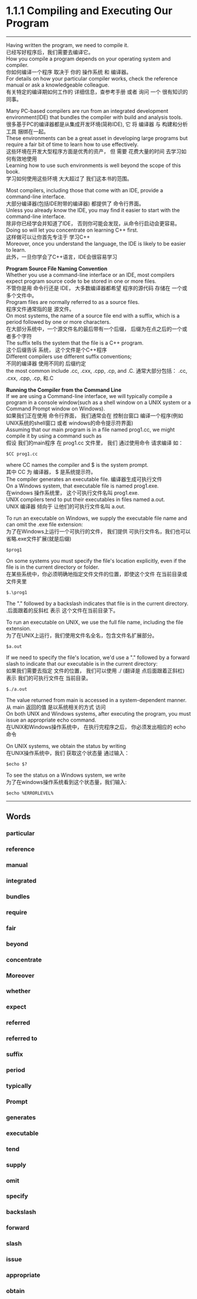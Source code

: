 # 1.1.1 Compiling and Executing Our Program
---
Having written the program, we need to compile it.  
已经写好程序后，我们需要去编译它。  
How you compile a program depends on your operating system and compiler.  
你如何编译一个程序 取决于 你的 操作系统 和 编译器。  
For details on how your particular compiler works, check the reference manual or ask a knowledgeable colleague.  
有关特定的编译期如何工作的 详细信息，查参考手册 或者 询问 一个 很有知识的 同事。  

Many PC-based compilers are run from an integrated development environment(IDE) that bundles the compiler with build and analysis tools.  
很多基于PC的编译器都是从集成开发环境(简称IDE), 它 将 编译器 与  构建和分析工具 捆绑在一起。  
These environments can be a great asset in developing large programs but require a fair bit of time to learn how to use effectively.  
这些环境在开发大型程序方面是优秀的资产， 但 需要 花费大量的时间 去学习如何有效地使用  
Learning how to use such environments is well beyond the scope of this book.  
学习如何使用这些环境 大大超过了 我们这本书的范围。  

Most compilers, including those that come with an IDE, provide a command-line interface.  
大部分编译器(包括IDE附带的编译器) 都提供了 命令行界面。  
Unless you already know the IDE, you may find it easier to start with the command-line interface.  
除非你已经学会并知道了IDE， 否则你可能会发现，从命令行启动会更容易。  
Doing so will let you concentrate on learning C++ first.  
这样做可以让你首先专注于 学习C++  
Moreover, once you understand the language, the IDE is likely to be easier to learn.  
此外，一旦你学会了C++语言，IDE会很容易学习  

**Program Source File Naming Convention**  
Whether you use a command-line interface or an IDE, most compilers expect program source code to be stored in one or more files.  
不管你是用 命令行还是 IDE， 大多数编译器都希望 程序的源代码 存储在 一个或多个文件中。  
Program files are normally referred to as a source files.  
程序文件通常指的是 源文件。  
On most systems, the name of a source file end with a suffix, which is a period followed by one or more characters.  
在大部分系统中，一个源文件名的最后带有一个后缀， 后缀为在点之后的一个或者多个字符  
The suffix tells the system that the file is a C++ program.  
这个后缀告诉 系统， 这个文件是个C++程序  
Different compilers use different suffix conventions;  
不同的编译器 使用不同的 后缀约定  
the most common include .cc, .cxx, .cpp, .cp, and .C.
通常大部分包括： .cc, .cxx, .cpp, .cp, 和.C  

**Running the Compiler from the Command Line**  
If we are using a Command-line interface, we will typically compile a program in a console window(such as a shell window on a UNIX system or a Command Prompt window on Windows).  
如果我们正在使用 命令行界面， 我们通常会在 控制台窗口 编译一个程序(例如UNIX系统的shell窗口 或者 windows的命令提示符界面)  
Assuming that our main program is in a file named prog1.cc, we might compile it by using a command such as  
假设 我们的main程序 在 prog1.cc 文件里， 我们 通过使用命令 请求编译 如：  
```
$CC prog1.cc
```
where CC names the compiler and $ is the system prompt.  
其中 CC 为 编译器， $ 是系统提示符。  
The compiler generates an executable file.
编译器生成可执行文件  
On a Windows system, that executable file is named prog1.exe.  
在windows 操作系统里， 这个可执行文件名叫 prog1.exe.  
UNIX compilers tend to put their executables in files named a.out.  
UNIX 编译器 倾向于 让他们的可执行文件名叫 a.out.  

To run an executable on Windows, we supply the executable file name and can omit the .exe file extension:  
为了在Windows上运行一个可执行的文件， 我们提供 可执行文件名，我们也可以省略.exe文件扩展(就是后缀)  
```
$prog1
```
On some systems you must specify the file's location explicitly, even if the file is in the current directory or folder.  
在某些系统中，你必须明确地指定文件文件的位置，即使这个文件 在当前目录或文件夹里  
```
$.\prog1
```
The "." followed by a backslash indicates that file is in the current directory.  
.后面跟着的反斜杠 表示 这个文件在当前目录下。  

To run an executable on UNIX, we use the full file name, including the file extension.  
为了在UNIX上运行，我们使用文件名全名，包含文件名扩展部分。  
```
$a.out
```
If we need to specify the file's location, we'd use a "." followed by a forward slash to indicate that our executable is in the current directory:  
如果我们需要去指定 文件的位置， 我们可以使用 ./ (翻译是 点后面跟着正斜杠) 表示 我们的可执行文件在 当前目录。  
```
$./a.out
```
The value returned from main is accessed in a system-dependent manner.  
从 main 返回的值 是以系统相关的方式 访问  
On both UNIX and Windows systems, after executing the program, you must issue an appropriate echo command.  
在UNIX和Windows操作系统中， 在执行完程序之后， 你必须发出相应的 echo 命令  

On UNIX systems, we obtain the status by writing  
在UNIX操作系统中，我们 获取这个状态量 通过输入：
```
$echo $?
```

To see the status on a Windows system, we write  
为了在windows操作系统看到这个状态量，我们输入:  
```
$echo %ERRORLEVEL%
```


---
## Words
### particular
### reference
### manual
### integrated
### bundles
### require
### fair
### beyond
### concentrate
### Moreover
### whether
### expect
### referred
### referred to
### suffix
### period
### typically
### Prompt
### generates
### executable
### tend
### supply
### omit
### specify
### backslash
### forward
### slash
### issue
### appropriate
### obtain
